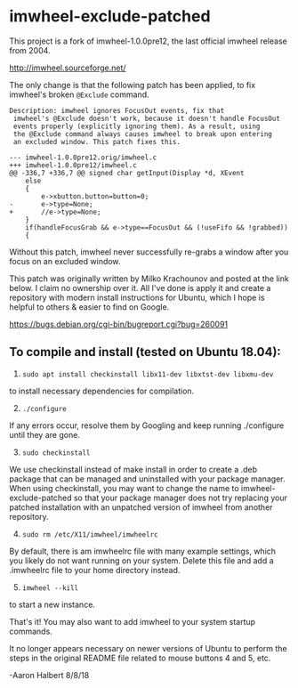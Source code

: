 # imwheel-exclude-patched

This project is a fork of imwheel-1.0.0pre12, the last official imwheel 
release from 2004. 

http://imwheel.sourceforge.net/

The only change is that the following patch has been applied, to fix 
imwheel's broken `@Exclude` command.

```
Description: imwheel ignores FocusOut events, fix that
 imwheel's @Exclude doesn't work, because it doesn't handle FocusOut 
 events properly (explicitly ignoring them). As a result, using 
 the @Exclude command always causes imwheel to break upon entering
 an excluded window. This patch fixes this.

--- imwheel-1.0.0pre12.orig/imwheel.c
+++ imwheel-1.0.0pre12/imwheel.c
@@ -336,7 +336,7 @@ signed char getInput(Display *d, XEvent
 	else
 	{
 		e->xbutton.button=button=0;
-		e->type=None;
+		//e->type=None;
 	}
 	if(handleFocusGrab && e->type==FocusOut && (!useFifo && !grabbed))
 	{
```

Without this patch, imwheel never successfully re-grabs a window after
you focus on an excluded window.

This patch was originally written by Milko Krachounov and posted at the link 
below. I claim no ownership over it. All I've done is apply it and create a 
repository with modern install instructions for Ubuntu, which I hope is 
helpful to others & easier to find on Google.
 
https://bugs.debian.org/cgi-bin/bugreport.cgi?bug=260091

## To compile and install (tested on Ubuntu 18.04): 

1. `sudo apt install checkinstall libx11-dev libxtst-dev libxmu-dev`

 to install necessary dependencies for compilation.

2. `./configure `

 If any errors occur, resolve them by Googling and keep running 
./configure until they are gone.

3. `sudo checkinstall`

 We use checkinstall instead of make install in order to create a .deb
package that can be managed and uninstalled with your package manager. 
When using checkinstall, you may want to change the name to 
imwheel-exclude-patched so that your package manager does not try 
replacing your patched installation with an unpatched version of imwheel 
from another repository.

4. `sudo rm /etc/X11/imwheel/imwheelrc`

 By default, there is am imwheelrc file with many example settings, which
you likely do not want running on your system. Delete this file and 
add a .imwheelrc file to your home directory instead.

5. `imwheel --kill `

 to start a new instance.

That's it! You may also want to add imwheel to your system startup commands.

It no longer appears necessary on newer versions of Ubuntu to perform
the steps in the original README file related to mouse buttons 4 and 5, etc.

-Aaron Halbert
8/8/18
